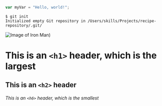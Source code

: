 
``` javascript
var myVar = "Hello, world!";
```
```
$ git init
Initialized empty Git repository in /Users/skills/Projects/recipe-repository/.git/
```

![Image of Iron Man](https://encrypted-tbn0.gstatic.com/images?q=tbn:ANd9GcQd0hFUTNYVRTHAWVf2cefgzqhbA0PrANymvA&s))

# This is an `<h1>` header, which is the largest

## This is an `<h2>` header

###### This is an `<h6>` header, which is the smallest
